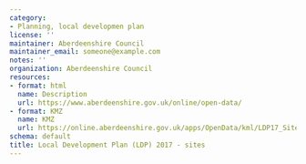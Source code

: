 ```yaml
---
category:
- Planning, local developmen plan
license: ''
maintainer: Aberdeenshire Council
maintainer_email: someone@example.com
notes: ''
organization: Aberdeenshire Council
resources:
- format: html
  name: Description
  url: https://www.aberdeenshire.gov.uk/online/open-data/
- format: KMZ
  name: KMZ
  url: https://online.aberdeenshire.gov.uk/apps/OpenData/kml/LDP17_Sites.kmz
schema: default
title: Local Development Plan (LDP) 2017 - sites
---
```

